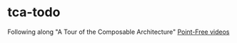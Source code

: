 # tca-todo
Following along "A Tour of the Composable Architecture" [Point-Free videos](https://www.pointfree.co/collections/composable-architecture/a-tour-of-the-composable-architecture/ep100-a-tour-of-the-composable-architecture-part-1)
